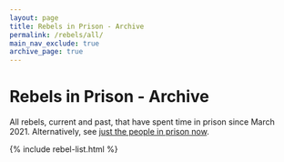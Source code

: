 ```yaml
---
layout: page
title: Rebels in Prison - Archive
permalink: /rebels/all/
main_nav_exclude: true
archive_page: true
---
```


# Rebels in Prison - Archive

All rebels, current and past, that have spent time in prison since March 2021.
Alternatively, see [just the people in prison now](../).

{% include rebel-list.html %}
